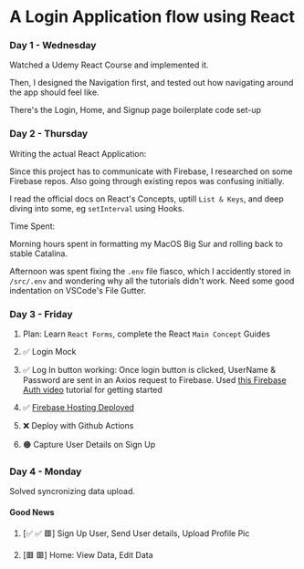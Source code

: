 # A Login Application flow using React

### Day 1 - Wednesday
Watched a Udemy React Course and implemented it.

Then, I designed the Navigation first, and tested out how navigating around the app should feel like.

There's the Login, Home, and Signup page boilerplate code set-up

### Day 2 - Thursday

Writing the actual React Application:

Since this project has to communicate with Firebase, I researched on some Firebase repos. Also going through existing repos was confusing initially.

I read the official docs on React's Concepts, uptill `List & Keys`, and deep diving into some, eg `setInterval` using Hooks.

Time Spent:

Morning hours spent in formatting my MacOS Big Sur and rolling back to stable Catalina.

Afternoon was spent fixing the `.env` file fiasco, which I accidently stored in `/src/.env` and wondering why all the tutorials didn't work. Need some good indentation on VSCode's File Gutter.

### Day 3 - Friday

1. Plan: Learn `React Forms`, complete the React `Main Concept` Guides

2. ✅ Login Mock

3. ✅ Log In button working: Once login button is clicked, UserName & Password are sent in an Axios request to Firebase. Used [this Firebase Auth video](https://www.youtube.com/watch?v=unr4s3jd9qA) tutorial for getting started

4. ✅ [Firebase Hosting Deployed](https://v-react-login-demo.web.app/login)

5. ❌ Deploy with Github Actions

6. 🟠 Capture User Details on Sign Up

### Day 4 - Monday

Solved syncronizing data upload.

#### Good News

1. [✅ ✅ 🟥] Sign Up User, Send User details, Upload Profile Pic

2. [🟥 🟥] Home: View Data, Edit Data
